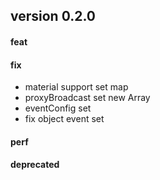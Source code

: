 ## version 0.2.0

#### feat

#### fix

- material support set map
- proxyBroadcast set new Array
- eventConfig set
- fix object event set

#### perf

#### deprecated
